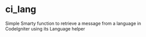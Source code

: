 ci_lang
=======

Simple Smarty function to retrieve a message from a language in CodeIgniter using its Language helper
